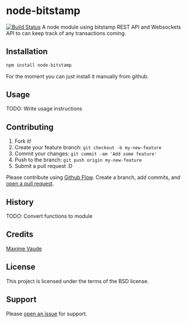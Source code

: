 # node-bitstamp

[![Build Status](https://travis-ci.org/myNodeModules/node-bitstamp.svg)](https://travis-ci.org/myNodeModules/node-bitstamp)
A node module using bitstamp REST API and Websockets API to can keep track of any transactions coming.

## Installation

```sh
npm install node-bitstamp
```
For the moment you can just install it manually from github.

## Usage

TODO: Write usage instructions

## Contributing

1. Fork it!
2. Create your feature branch: `git checkout -b my-new-feature`
3. Commit your changes: `git commit -am 'Add some feature'`
4. Push to the branch: `git push origin my-new-feature`
5. Submit a pull request :D

Please contribute using [Github Flow](https://guides.github.com/introduction/flow/). Create a branch, add commits, and [open a pull request](https://github.com/myNodeModules/node-bitstamp/compare/).

## History

TODO: Convert functions to module

## Credits

[Maxime Vaude](http://mvaude.com)

## License

This project is licensed under the terms of the BSD license.

## Support

Please [open an issue](https://github.com/myNodeModules/node-bitstamp/issues/new) for support.
